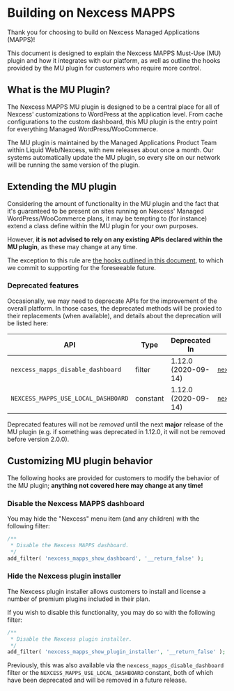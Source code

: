 # Building on Nexcess MAPPS

Thank you for choosing to build on Nexcess Managed Applications (MAPPS)!

This document is designed to explain the Nexcess MAPPS Must-Use (MU) plugin and how it integrates with our platform, as well as outline the hooks provided by the MU plugin for customers who require more control.


## What is the MU Plugin?

The Nexcess MAPPS MU plugin is designed to be a central place for all of Nexcess' customizations to WordPress at the application level. From cache configurations to the custom dashboard, this MU plugin is the entry point for everything Managed WordPress/WooCommerce.

The MU plugin is maintained by the Managed Applications Product Team within Liquid Web/Nexcess, with new releases about once a month. Our systems automatically update the MU plugin, so every site on our network will be running the same version of the plugin.


## Extending the MU plugin

Considering the amount of functionality in the MU plugin and the fact that it's guaranteed to be present on sites running on Nexcess' Managed WordPress/WooCommerce plans, it may be tempting to (for instance) extend a class define within the MU plugin for your own purposes.

However, **it is not advised to rely on any existing APIs declared within the MU plugin**, as these may change at any time.

The exception to this rule are [the hooks outlined in this document](#customizing-mu-plugin-behavior), to which we commit to supporting for the foreseeable future.


### Deprecated features

Occasionally, we may need to deprecate APIs for the improvement of the overall platform. In those cases, the deprecated methods will be proxied to their replacements (when available), and details about the deprecation will be listed here:

| API | Type | Deprecated In | Alternative |
| --- | --- | --- | --- |
| `nexcess_mapps_disable_dashboard` | filter | 1.12.0 (2020-09-14) | [`nexcess_mapps_show_plugin_installer`](#hide-the-nexcess-plugin-installer) |
| `NEXCESS_MAPPS_USE_LOCAL_DASHBOARD` | constant | 1.12.0 (2020-09-14) | [`nexcess_mapps_show_plugin_installer`](#hide-the-nexcess-plugin-installer) |

Deprecated features will not be _removed_ until the next **major** release of the MU plugin (e.g. if something was deprecated in 1.12.0, it will not be removed before version 2.0.0).


## Customizing MU plugin behavior

The following hooks are provided for customers to modify the behavior of the MU plugin; **anything not covered here may change at any time!**


### Disable the Nexcess MAPPS dashboard

You may hide the "Nexcess" menu item (and any children) with the following filter:

```php
/**
 * Disable the Nexcess MAPPS dashboard.
 */
add_filter( 'nexcess_mapps_show_dashboard', '__return_false' );
```


### Hide the Nexcess plugin installer

The Nexcess plugin installer allows customers to install and license a number of premium plugins included in their plan.

If you wish to disable this functionality, you may do so with the following filter:

```php
/**
 * Disable the Nexcess plugin installer.
 */
add_filter( 'nexcess_mapps_show_plugin_installer', '__return_false' );
```

Previously, this was also available via the `nexcess_mapps_disable_dashboard` filter or the `NEXCESS_MAPPS_USE_LOCAL_DASHBOARD` constant, both of which have been deprecated and will be removed in a future release.
